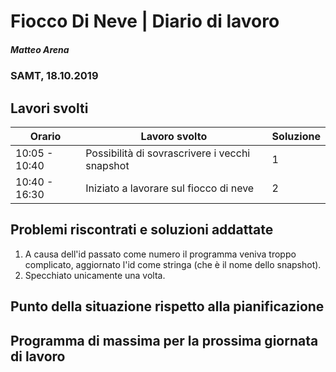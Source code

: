 # Fiocco Di Neve | Diario di lavoro
##### Matteo Arena
### SAMT, 18.10.2019

## Lavori svolti


|Orario        |Lavoro svolto                               |Soluzione|
|--------------|--------------------------------------------|---------|
|10:05 - 10:40| Possibilità di sovrascrivere i vecchi snapshot|1|
|10:40 - 16:30| Iniziato a lavorare sul fiocco di neve|2|


## Problemi riscontrati e soluzioni addattate
1) A causa dell'id passato come numero il programma veniva troppo complicato, aggiornato l'id come stringa (che è il nome dello snapshot).
2) Specchiato unicamente una volta.
## Punto della situazione rispetto alla pianificazione

## Programma di massima per la prossima giornata di lavoro